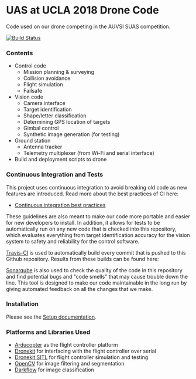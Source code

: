 # UAS at UCLA 2018 Drone Code
Code used on our drone competing in the AUVSI SUAS competition.

[![Build Status](https://travis-ci.org/uas-at-ucla/suas_2018.svg?branch=master)](https://travis-ci.org/uas-at-ucla/suas_2018)

### Contents
 * Control code
    * Mission planning & surveying
    * Collision avoidance
    * Flight simulation
    * Failsafe
 * Vision code
    * Camera interface
    * Target identification
    * Shape/letter classification
    * Determining GPS location of targets
    * Gimbal control
    * Synthetic image generation (for testing)
 * Ground station
    * Antenna tracker
    * Telemetry multiplexer (from Wi-Fi and serial interface)
 * Build and deployment scripts to drone

### Continuous Integration and Tests
This project uses continuous integration to avoid breaking old code as new
features are introduced. Read more about the best practices of CI here:
 * [Continuous integration best practices](https://en.wikipedia.org/wiki/Continuous_integration#Best_practices)

These guidelines are also meant to make our code more portable and easier for
new developers to install. In addition, it allows for tests to be automatically
run on any new code that is checked into this repository, which evaluates
everything from target identification accuracy for the vision system to safety
and reliability for the control software.

[Travis-CI](https://travis-ci.org/uas-at-ucla/suas_2018) is used to
automatically build every commit that is pushed to this Github repository.
Results from these builds can be found here:

[Sonarqube](https://sonarcloud.io/dashboard?id=suas_2018) is also used to check
the quality of the code in this repository and find potential bugs and "code
smells" that may cause trouble down the line. This tool is designed to make our
code maintainable in the long run by giving automated feedback on all the
changes that we make.

### Installation
Please see the [Setup documentation](https://github.com/uas-at-ucla/suas_2018/blob/master/SETUP.md).

### Platforms and Libraries Used
 * [Arducopter](https://github.com/ArduPilot/ardupilot/tree/master/ArduCopter) as the flight controller platform
 * [Dronekit](https://github.com/dronekit/dronekit-python) for interfacing with the flight controller over serial
 * [Dronekit SITL](https://github.com/dronekit/dronekit-sitl) for flight controller simulation and testing
 * [OpenCV](https://github.com/opencv/opencv) for image filtering and segmentation
 * [Darkflow](https://github.com/thtrieu/darkflow) for image classification
